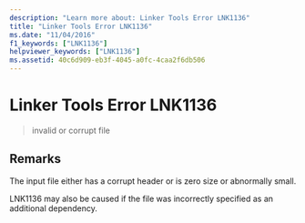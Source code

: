 ```yaml
---
description: "Learn more about: Linker Tools Error LNK1136"
title: "Linker Tools Error LNK1136"
ms.date: "11/04/2016"
f1_keywords: ["LNK1136"]
helpviewer_keywords: ["LNK1136"]
ms.assetid: 40c6d909-eb3f-4045-a0fc-4caa2f6db506
---
```

# Linker Tools Error LNK1136

> invalid or corrupt file

## Remarks

The input file either has a corrupt header or is zero size or abnormally small.

LNK1136 may also be caused if the file was incorrectly specified as an additional dependency.
